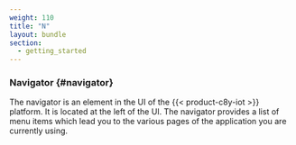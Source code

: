 ```yaml
---
weight: 110
title: "N"
layout: bundle
section:
  - getting_started
---
```


### Navigator {#navigator}

The navigator is an element in the UI of the {{< product-c8y-iot >}} platform. It is located at the left of the UI. The navigator provides a list of menu items which lead you to the various pages of the application you are currently using.
